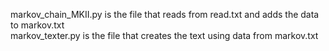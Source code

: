 markov_chain_MKII.py is the file that reads from read.txt and adds the data to markov.txt  
markov_texter.py is the file that creates the text using data from markov.txt
